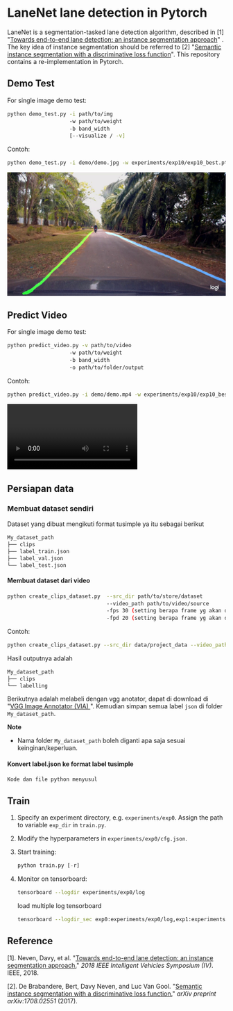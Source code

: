 # LaneNet lane detection in Pytorch

LaneNet is a segmentation-tasked lane detection algorithm, described in [1] "[Towards end-to-end lane detection: an instance segmentation approach](https://arxiv.org/pdf/1802.05591.pdf)" . The key idea of instance segmentation should be referred to [2] "[Semantic instance segmentation with a discriminative loss function](https://arxiv.org/pdf/1708.02551.pdf)". This repository contains a re-implementation in Pytorch.

## Demo Test

For single image demo test:

```Bash
python demo_test.py -i path/to/img 
                    -w path/to/weight
                    -b band_width
                    [--visualize / -v]
```
Contoh:
```Bash
python demo_test.py -i demo/demo.jpg -w experiments/exp10/exp10_best.pth -b 0.5 [--visualize / -v]
```

![](demo/demo_result.jpg "demo_result")

## Predict Video

For single image demo test:

```Bash
python predict_video.py -v path/to/video 
                    -w path/to/weight
                    -b band_width
                    -o path/to/folder/output
```
Contoh:
```Bash
python predict_video.py -i demo/demo.mp4 -w experiments/exp10/exp10_best.pth -b 0.5 -o experiments/exp10/
```

![](demo/demo_video_result.mp4 "demo_result")

## Persiapan data

### Membuat dataset sendiri
Dataset yang dibuat mengikuti format tusimple ya itu sebagai berikut
```
My_dataset_path
├── clips
├── label_train.json
├── label_val.json
└── label_test.json
```
#### Membuat dataset dari video

```Bash
python create_clips_dataset.py 	--src_dir path/to/store/dataset
			                    --video_path path/to/video/source
                    			-fps 30 (setting berapa frame yg akan diambil per detik)
                    			-fpd 20 (setting berapa frame yg akan disimpan per folder)
```
Contoh:
```Bash
python create_clips_dataset.py --src_dir data/project_data --video_path /data/documents/video.mp4 -fps 30 -fpd 20
```

Hasil outputnya adalah
```
My_dataset_path
├── clips
└── labelling
```
Berikutnya adalah melabeli dengan vgg anotator, dapat di download di "[VGG Image Annotator (VIA)
](http://www.robots.ox.ac.uk/~vgg/software/via)". Kemudian simpan semua label `json` di folder `My_dataset_path`.

**Note**
- Nama folder `My_dataset_path` boleh diganti apa saja sesuai keinginan/keperluan.

#### Konvert label.json ke format label tusimple

```
Kode dan file python menyusul
```

## Train 

1. Specify an experiment directory, e.g. `experiments/exp0`.  Assign the path to variable `exp_dir` in `train.py`.

2. Modify the hyperparameters in `experiments/exp0/cfg.json`.

3. Start training:

   ```python
   python train.py [-r]
   ```

4. Monitor on tensorboard:

   ```Bash
   tensorboard --logdir experiments/exp0/log
   ```
   load multiple log tensorboard
   ```Bash
   tensorboard --logdir_sec exp0:experiments/exp0/log,exp1:experiments/exp1/log,exp2:experiments/exp2/log,...
   ```


## Reference

[1]. Neven, Davy, et al. "[Towards end-to-end lane detection: an instance segmentation approach.](https://arxiv.org/pdf/1802.05591.pdf)" *2018 IEEE Intelligent Vehicles Symposium (IV)*. IEEE, 2018.

[2]. De Brabandere, Bert, Davy Neven, and Luc Van Gool. "[Semantic instance segmentation with a discriminative loss function.](https://arxiv.org/pdf/1708.02551.pdf)" *arXiv preprint arXiv:1708.02551* (2017).

